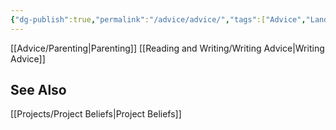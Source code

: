 ```yaml
---
{"dg-publish":true,"permalink":"/advice/advice/","tags":["Advice","Landing"],"noteIcon":""}
---
```



[[Advice/Parenting\|Parenting]]
[[Reading and Writing/Writing Advice\|Writing Advice]]

## See Also

[[Projects/Project Beliefs\|Project Beliefs]]